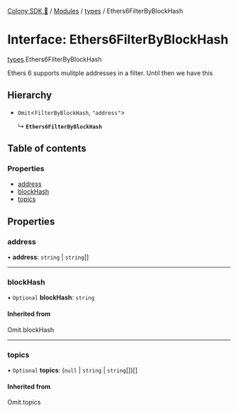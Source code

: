 [Colony SDK 🚀](../README.md) / [Modules](../modules.md) / [types](../modules/types.md) / Ethers6FilterByBlockHash

# Interface: Ethers6FilterByBlockHash

[types](../modules/types.md).Ethers6FilterByBlockHash

Ethers 6 supports mulitple addresses in a filter. Until then we have this

## Hierarchy

- `Omit`<`FilterByBlockHash`, ``"address"``\>

  ↳ **`Ethers6FilterByBlockHash`**

## Table of contents

### Properties

- [address](types.Ethers6FilterByBlockHash.md#address)
- [blockHash](types.Ethers6FilterByBlockHash.md#blockhash)
- [topics](types.Ethers6FilterByBlockHash.md#topics)

## Properties

### address

• **address**: `string` \| `string`[]

___

### blockHash

• `Optional` **blockHash**: `string`

#### Inherited from

Omit.blockHash

___

### topics

• `Optional` **topics**: (``null`` \| `string` \| `string`[])[]

#### Inherited from

Omit.topics
